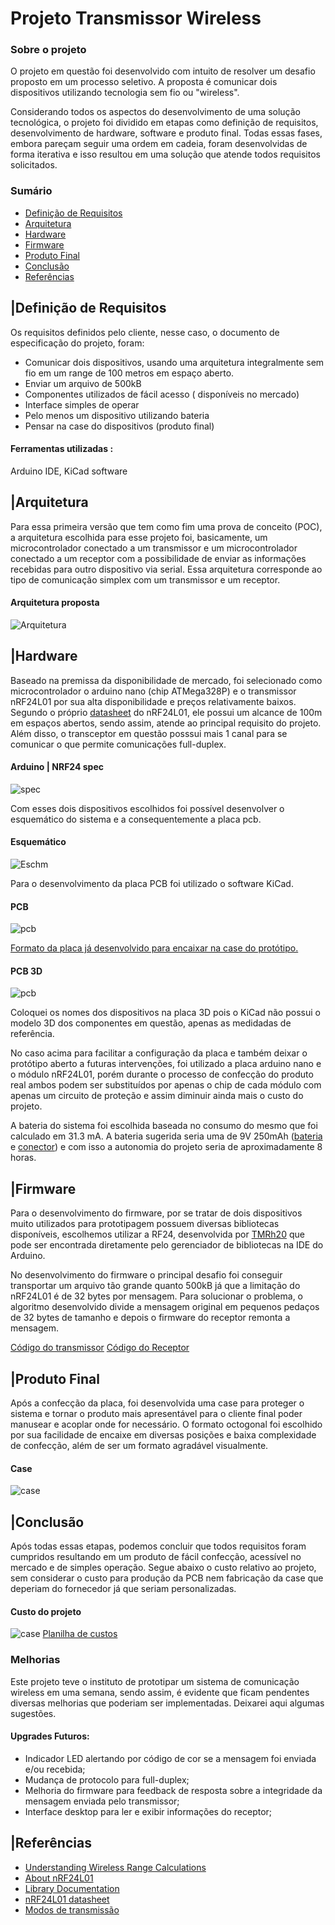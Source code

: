 # Projeto Transmissor Wireless

### Sobre o projeto

O projeto em questão foi desenvolvido  com intuito de resolver um desafio proposto em um processo seletivo. A proposta é comunicar dois dispositivos utilizando tecnologia sem fio ou "wireless".
 
Considerando todos os aspectos  do desenvolvimento de uma solução tecnológica, o projeto foi dividido em etapas como definição de requisitos, desenvolvimento de hardware, software e produto final. Todas essas fases, embora pareçam seguir uma ordem em cadeia, foram desenvolvidas de forma iterativa e isso resultou em uma solução que atende todos requisitos solicitados. 

### Sumário
- [Definição de Requisitos](https://github.com/Victor-MT/projeto-transmissor-wireless#defini%C3%A7%C3%A3o-de-requisitos)
- [Arquitetura](https://github.com/Victor-MT/projeto-transmissor-wireless#arquitetura)
- [Hardware](https://github.com/Victor-MT/projeto-transmissor-wireless#hardware)
- [Firmware](https://github.com/Victor-MT/projeto-transmissor-wireless#firmware)
- [Produto Final](https://github.com/Victor-MT/projeto-transmissor-wireless#produto-final)
- [Conclusão](https://github.com/Victor-MT/projeto-transmissor-wireless#conclus%C3%A3o)
- [Referências](https://github.com/Victor-MT/projeto-transmissor-wireless#refer%C3%AAncias)


## |Definição de Requisitos
Os requisitos definidos pelo cliente, nesse caso, o documento de especificação do projeto, foram: 
- Comunicar dois dispositivos, usando uma arquitetura integralmente sem fio em um range de 100 metros em espaço aberto. 
- Enviar um arquivo de 500kB 
- Componentes utilizados de fácil acesso ( disponíveis no mercado)
- Interface simples de operar 
- Pelo menos um dispositivo utilizando bateria
- Pensar na case do dispositivos (produto final) 

#### Ferramentas utilizadas :
Arduino IDE, KiCad software

## |Arquitetura
Para essa primeira versão que tem como fim uma prova de conceito (POC), a arquitetura escolhida para esse projeto foi, basicamente, um microcontrolador conectado a um transmissor e um microcontrolador conectado a um receptor com a possibilidade de enviar as informações recebidas para outro dispositivo via serial. Essa arquitetura corresponde ao tipo de comunicação simplex com um transmissor e um receptor.

#### Arquitetura proposta

![Arquitetura](https://github.com/Victor-MT/projeto-transmissor-wireless/blob/master/img/arquitetura.png)


## |Hardware
Baseado na premissa da disponibilidade de mercado, foi selecionado como microcontrolador o arduino nano (chip ATMega328P) e o transmissor nRF24L01 por sua alta disponibilidade e preços relativamente baixos. Segundo o próprio [datasheet](https://www.alldatasheet.com/datasheet-pdf/pdf/1243924/ETC1/NRF24L01.html) do nRF24L01, ele possui um alcance de 100m em espaços abertos, sendo assim, atende ao principal requisito do projeto. Além disso, o transceptor em questão posssui mais 1 canal para se comunicar o que permite comunicações full-duplex. 

#### Arduino | NRF24 spec
![spec](https://github.com/Victor-MT/projeto-transmissor-wireless/blob/master/img/spec.png)

Com esses dois dispositivos escolhidos foi possível desenvolver o esquemático do sistema e a consequentemente a placa pcb.

#### Esquemático
![Eschm](https://github.com/Victor-MT/projeto-transmissor-wireless/blob/master/img/circuit_esquematico.png)

Para o desenvolvimento da placa PCB foi utilizado o software KiCad.

#### PCB
![pcb](https://github.com/Victor-MT/projeto-transmissor-wireless/blob/master/img/PCB_circuit.png)

[Formato da placa já desenvolvido para encaixar na case do protótipo.](https://github.com/Victor-MT/projeto-transmissor-wireless#produto-final)

#### PCB 3D
![pcb](https://github.com/Victor-MT/projeto-transmissor-wireless/blob/master/img/pcb_3D.png)

Coloquei os nomes dos dispositivos na placa 3D pois o KiCad não possui o modelo 3D dos componentes em questão, apenas as medidadas de referência. 

No caso acima para facilitar a configuração da placa e também deixar o protótipo aberto a futuras intervenções, foi utilizado a placa arduino nano e o módulo nRF24L01, porém durante o processo de confecção do produto real ambos podem ser substituídos por apenas o chip de cada módulo com apenas um circuito de proteção e assim diminuir ainda mais o custo do projeto.

A bateria do sistema foi escolhida baseada no consumo do mesmo que foi calculado em 31.3 mA. A bateria sugerida seria uma de 9V 250mAh ([bateria](https://www.amazon.com.br/Bateria-Recarreg%C3%A1vel-Blister-Elgin-Baterias/dp/B0754DF568/ref=asc_df_B0754DF568/?tag=googleshopp00-20&linkCode=df0&hvadid=379726667452&hvpos=&hvnetw=g&hvrand=8347384447641540275&hvpone=&hvptwo=&hvqmt=&hvdev=c&hvdvcmdl=&hvlocint=&hvlocphy=9100812&hvtargid=pla-809701102940&psc=1) e [conector](https://produto.mercadolivre.com.br/MLB-2114848124-clip-para-bateria-9v-capa-de-proteco-arduino-esp-nodemcu-_JM#position=2&search_layout=grid&type=item&tracking_id=4435f918-5bed-4264-9335-1ed655bfa6df)) e com isso a autonomia do projeto seria de aproximadamente 8 horas. 

## |Firmware
Para o desenvolvimento do firmware, por se tratar de dois dispositivos muito utilizados para prototipagem possuem diversas bibliotecas disponíveis, escolhemos utilizar a RF24, desenvolvida por [TMRh20](https://github.com/tmrh20/RF24/) que pode ser encontrada diretamente pelo gerenciador de bibliotecas na IDE do Arduino. 

No desenvolvimento  do firmware o principal desafio foi conseguir transportar um arquivo tão grande quanto 500kB já que a limitação do nRF24L01 é de 32 bytes por mensagem. Para solucionar o problema, o algoritmo desenvolvido divide a mensagem original em pequenos pedaços de 32 bytes de tamanho e depois o firmware do receptor remonta a mensagem. 

[Código do transmissor](https://github.com/Victor-MT/projeto-transmissor-wireless/tree/master/src/firmware/transmistter)
[Código do Receptor](https://github.com/Victor-MT/projeto-transmissor-wireless/tree/master/src/firmware/receiver)
## |Produto Final
Após a confecção da placa, foi desenvolvida uma case para proteger o sistema e tornar o produto mais apresentável para o cliente final poder manusear e acoplar onde for necessário. O formato octogonal foi escolhido por sua facilidade de encaixe em diversas posições e baixa complexidade de confecção, além de ser um formato agradável visualmente. 

#### Case
![case](https://github.com/Victor-MT/projeto-transmissor-wireless/blob/master/img/case_img.png)

## |Conclusão
Após todas essas etapas, podemos concluir que todos requisitos foram cumpridos resultando em um produto de fácil confecção, acessível no mercado e de simples operação. Segue abaixo o custo relativo ao projeto, sem considerar o custo para produção da PCB nem fabricação da case que deperiam do fornecedor já que seriam personalizadas.

#### Custo do projeto
![case](https://github.com/Victor-MT/projeto-transmissor-wireless/blob/master/img/Custo%20do%20Produto.png)
[Planilha de custos](https://github.com/Victor-MT/projeto-transmissor-wireless/tree/master/src/product)

### Melhorias

Este projeto teve o instituto de prototipar um sistema de comunicação wireless em uma semana, sendo assim, é evidente que ficam pendentes diversas melhorias que poderiam ser implementadas. Deixarei aqui algumas sugestões.

#### Upgrades Futuros: 
- Indicador LED alertando por código de cor se a mensagem foi enviada e/ou recebida;
- Mudança de protocolo para full-duplex;
- Melhoria do firmware para feedback de resposta sobre a integridade da mensagem enviada pelo transmissor;
- Interface desktop para ler e exibir informações do receptor;
## |Referências

 - [Understanding Wireless Range Calculations](https://www.electronicdesign.com/technologies/communications/article/21796484/understanding-wireless-range-calculations)
 - [About nRF24L01](https://howtomechatronics.com/tutorials/arduino/arduino-wireless-communication-nrf24l01-tutorial/)
 - [Library Documentation](https://nrf24.github.io/RF24/)
 - [nRF24L01 datasheet](https://www.alldatasheet.com/datasheet-pdf/pdf/1243924/ETC1/NRF24L01.html)
 - [Modos de transmissão](https://www.canalti.com.br/redes-de-computadores/modos-de-transmissao-de-dados-simplex-half-duplex-full-duplex/)
